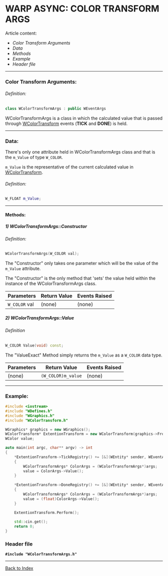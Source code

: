 # WARP ASYNC: COLOR TRANSFORM ARGS

Article content:
- _Color Transform Arguments_
- _Data_
- _Methods_
- _Example_
- _Header file_
---
### Color Transform Arguments:

###### Definition:
```cpp
class WColorTransformArgs : public WEventArgs
```

WColorTransformArgs is a class in which the calculated value that is passed through [WColorTransform](AS-COLOR.md) events (**TICK** and **DONE**) is held.

---

### Data:

There's only one attribute held in WColorTransformArgs class and that is the ```m_Value``` of type ```W_COLOR```.

```m_Value``` is the representative of the current calculated value in [WColorTransform](AS-COLOR.md).

###### Definition:
```cpp
W_FLOAT	m_Value;
```
---

#### Methods:

##### 1) WColorTransformArgs::Constructor

###### Definition:
```cpp
WColorTransformArgs(W_COLOR val);
```

The "Constructor" only takes one parameter which will be the value of the ```m_Value``` attribute.

The "Constructor" is the only method that 'sets' the value held within the instance of the WColorTransformArgs class.

|Parameters|Return Value|Events Raised  |
|----------|------------|---------------|
| ```W_COLOR``` val   | (none)     | (none) |


##### 2) WColorTransformArgs::Value

###### Definition
```cpp
W_COLOR Value(void) const;
```

The "ValueExact" Method simply returns the ```m_Value``` as a ```W_COLOR``` data type.

|Parameters|Return Value|Events Raised  |
|----------|------------|---------------|
| (none)  | ```(W_COLOR)m_value```     | (none) |

---
### Example:
```cpp
#include <iostream>
#include "WDefines.h"
#include "WGraphics.h"
#include "WColorTransform.h"

WGraphics* graphics = new WGraphics();
WColorTransform* ExtentionTransform = new WColorTransform(graphics->FromRGBA(0,0,255), graphics->FromRGBA(255,0,0), 0.03f, 1);
WColor value;

auto main(int argc, char** argv) -> int
{
    *ExtentionTransform->TickRegistry() += [&](WEntity* sender, WEventArgs* args)
    {
        WColorTransformArgs* ColorArgs = (WColorTransformArgs*)args;
        value = ColorArgs->Value();
    }
    
    *ExtentionTransform->DoneRegistry() += [&](WEntity* sender, WEventArgs* args)
    {
        WColorTransformArgs* ColorArgs = (WColorTransformArgs*)args;
        value = (float)ColorArgs->Value();
    }

    ExtentionTransform.Perform();
    
    std::cin.get();
    return 0;
}	
```
### Header file
**```#include "WColorTransformArgs.h"```**

---
[Back to Index](AS-INDEX.md)